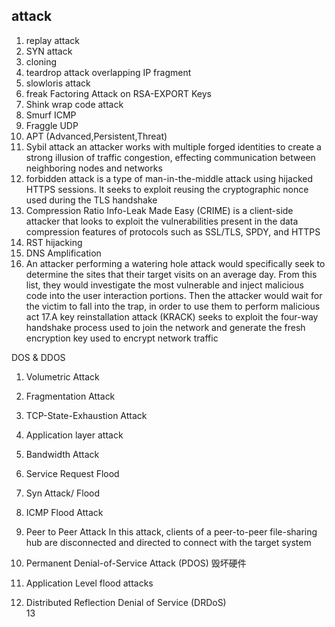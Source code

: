 ## attack ##

1. replay attack
2. SYN attack
3. cloning
4. teardrop attack	overlapping IP fragment
5. slowloris attack
6. freak 		Factoring Attack on RSA-EXPORT Keys 
7. Shink wrap code attack
8. Smurf 		ICMP
9. Fraggle 		UDP
10.  APT	(Advanced,Persistent,Threat)
11. Sybil attack	an attacker works with multiple forged identities to create a strong illusion of traffic congestion, effecting communication between neighboring nodes and networks
12.  forbidden attack is a type of man-in-the-middle attack using hijacked HTTPS sessions. It seeks to exploit reusing the cryptographic nonce used during the TLS handshake
13. Compression Ratio Info-Leak Made Easy (CRIME) is a client-side attacker that looks to exploit the vulnerabilities present in the data compression features of protocols such as SSL/TLS, SPDY, and HTTPS
14. RST hijacking
15. DNS Amplification
16. An attacker performing a watering hole attack would specifically seek to determine the sites that their target visits on an average day. From this list, they would investigate the most vulnerable and inject malicious code into the user interaction portions. Then the attacker would wait for the victim to fall into the trap, in order to use them to perform malicious act
17.A key reinstallation attack (KRACK) seeks to exploit the four-way handshake process used to join the network and generate the fresh encryption key used to encrypt network traffic

DOS & DDOS
1. Volumetric Attack
2. Fragmentation Attack
3. TCP-State-Exhaustion Attack
4. Application layer attack

5. Bandwidth Attack
6. Service Request Flood
7. Syn Attack/ Flood
8. ICMP Flood Attack
9. Peer to Peer Attack		In this attack, clients of a peer-to-peer file-sharing hub are disconnected and directed to connect with the target system
10. Permanent Denial-of-Service Attack   (PDOS) 毁坏硬件
11. Application Level flood attacks
12. Distributed Reflection Denial of Service (DRDoS)	
13 

